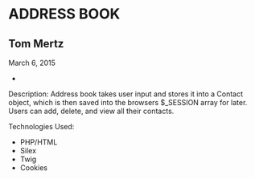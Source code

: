 # ADDRESS BOOK

## Tom Mertz

March 6, 2015

-

Description: Address book takes user input and stores it into a Contact object, which is then saved into the browsers $_SESSION array for later. Users can add, delete, and view all their contacts.

Technologies Used:

* PHP/HTML
* Silex
* Twig
* Cookies
